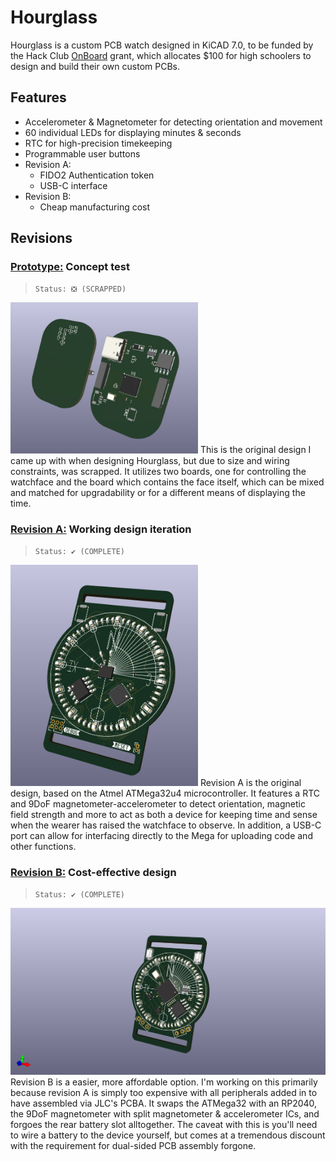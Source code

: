 # Hourglass
Hourglass is a custom PCB watch designed in KiCAD 7.0, to be funded by the Hack Club [OnBoard](https://github.com/hackclub/OnBoard/) grant, which allocates $100 for high schoolers to design and build their own custom PCBs.

## Features
- Accelerometer & Magnetometer for detecting orientation and movement
- 60 individual LEDs for displaying minutes & seconds
- RTC for high-precision timekeeping
- Programmable user buttons
- Revision A:
  - FIDO2 Authentication token
  - USB-C interface
- Revision B:
  - Cheap manufacturing cost

## Revisions

### [Prototype:](./hourglass_prototype/) Concept test
> `Status: ❎ (SCRAPPED)`
<img src="./hourglass_prototype/hourglass_prototype_front.png" alt="reva front" width="300"/>
This is the original design I came up with when designing Hourglass, but due to size and wiring constraints, was scrapped. It utilizes two boards, one for controlling the watchface and the board which contains the face itself, which can be mixed and matched for upgradability or for a different means of displaying the time.

### [Revision A:](./hourglass_reva/) Working design iteration
> `Status: ✔️ (COMPLETE)`
<img src="./hourglass_reva/hourglass_reva_front.png" alt="reva front" width="300"/>
Revision A is the original design, based on the Atmel ATMega32u4 microcontroller. It features a RTC and 9DoF magnetometer-accelerometer to detect orientation, magnetic field strength and more to act as both a device for keeping time and sense when the wearer has raised the watchface to observe. In addition, a USB-C port can allow for interfacing directly to the Mega for uploading code and other functions.

### [Revision B:](./hourglass_revb/) Cost-effective design
> `Status: ✔️ (COMPLETE)`
<img src="./hourglass_revb/hourglass_revb_front.png" alt="revb front" width="600"/>
Revision B is a easier, more affordable option. I'm working on this primarily because revision A is simply too expensive with all peripherals added in to have assembled via JLC's PCBA. It swaps the ATMega32 with an RP2040, the 9DoF magnetometer with split magnetometer & accelerometer ICs, and forgoes the rear battery slot alltogether. The caveat with this is you'll need to wire a battery to the device yourself, but comes at a tremendous discount with the requirement for dual-sided PCB assembly forgone.
